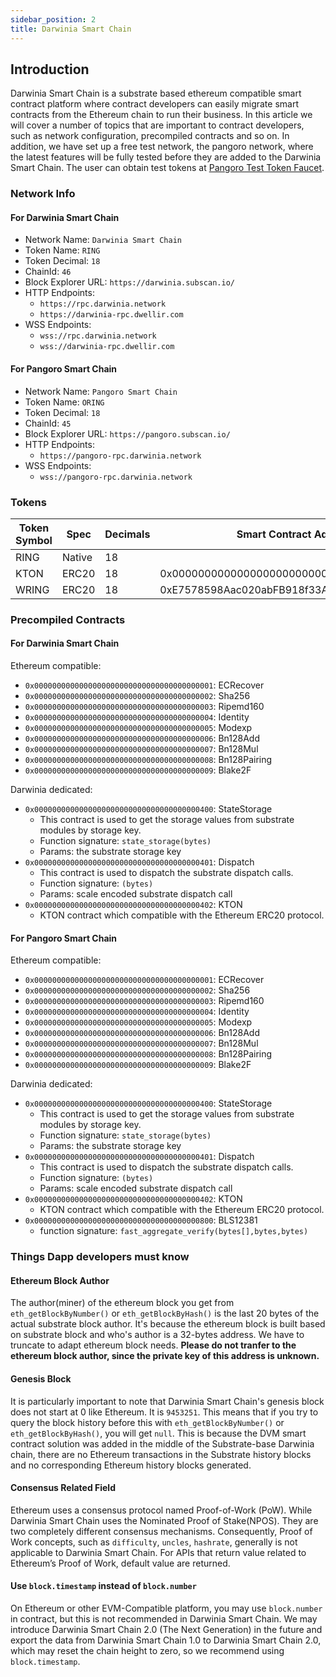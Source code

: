 ```yaml
---
sidebar_position: 2
title: Darwinia Smart Chain
---
```


## Introduction

Darwinia Smart Chain is a substrate based ethereum compatible smart contract platform where contract developers can easily migrate
smart contracts from the Ethereum chain to run their business. In this article we will cover a number of topics that are important to contract developers, such as network configuration, precompiled contracts and so on. In addition, we have set up a free test network, the pangoro network, where the latest features will be fully tested before they are added to the Darwinia Smart Chain. The user can obtain test tokens at [Pangoro Test Token Faucet](https://apps.darwinia.network/?network=pangoro).

###  Network Info

#### For Darwinia Smart Chain

- Network Name: `Darwinia Smart Chain`
- Token Name: `RING`
- Token Decimal: `18`
- ChainId: `46`
- Block Explorer URL: `https://darwinia.subscan.io/`
- HTTP Endpoints:
    - `https://rpc.darwinia.network`
    - `https://darwinia-rpc.dwellir.com`
- WSS Endpoints:
    - `wss://rpc.darwinia.network`
    - `wss://darwinia-rpc.dwellir.com`

#### For Pangoro Smart Chain

- Network Name: `Pangoro Smart Chain`
- Token Name: `ORING`
- Token Decimal: `18`
- ChainId: `45`
- Block Explorer URL: `https://pangoro.subscan.io/`
- HTTP Endpoints:
    - `https://pangoro-rpc.darwinia.network`
- WSS Endpoints:
    - `wss://pangoro-rpc.darwinia.network`


### Tokens

| Token Symbol | Spec | Decimals | Smart Contract Address |
| --- | --- | --- | --- |
| RING | Native | 18 |  |
| KTON | ERC20 | 18 | 0x0000000000000000000000000000000000000402 |
| WRING | ERC20 | 18 | 0xE7578598Aac020abFB918f33A20faD5B71d670b4 |


### Precompiled Contracts

#### For Darwinia Smart Chain

Ethereum compatible:

- `0x0000000000000000000000000000000000000001`: ECRecover
- `0x0000000000000000000000000000000000000002`: Sha256
- `0x0000000000000000000000000000000000000003`: Ripemd160
- `0x0000000000000000000000000000000000000004`: Identity
- `0x0000000000000000000000000000000000000005`: Modexp
- `0x0000000000000000000000000000000000000006`: Bn128Add
- `0x0000000000000000000000000000000000000007`: Bn128Mul
- `0x0000000000000000000000000000000000000008`: Bn128Pairing
- `0x0000000000000000000000000000000000000009`: Blake2F

Darwinia dedicated:

- `0x0000000000000000000000000000000000000400`: StateStorage
    - This contract is used to get the storage values from substrate modules by storage key.
    - Function signature: `state_storage(bytes)`
    - Params: the substrate storage key
- `0x0000000000000000000000000000000000000401`: Dispatch
    - This contract is used to dispatch the substrate dispatch calls.
    - Function signature: `(bytes)`
    - Params: scale encoded substrate dispatch call
- `0x0000000000000000000000000000000000000402`: KTON
    - KTON contract which compatible with the Ethereum ERC20 protocol.

#### For Pangoro Smart Chain

Ethereum compatible:

- `0x0000000000000000000000000000000000000001`: ECRecover
- `0x0000000000000000000000000000000000000002`: Sha256
- `0x0000000000000000000000000000000000000003`: Ripemd160
- `0x0000000000000000000000000000000000000004`: Identity
- `0x0000000000000000000000000000000000000005`: Modexp
- `0x0000000000000000000000000000000000000006`: Bn128Add
- `0x0000000000000000000000000000000000000007`: Bn128Mul
- `0x0000000000000000000000000000000000000008`: Bn128Pairing
- `0x0000000000000000000000000000000000000009`: Blake2F

Darwinia dedicated:

- `0x0000000000000000000000000000000000000400`: StateStorage
    - This contract is used to get the storage values from substrate modules by storage key.
    - Function signature: `state_storage(bytes)`
    - Params: the substrate storage key
- `0x0000000000000000000000000000000000000401`: Dispatch
    - This contract is used to dispatch the substrate dispatch calls.
    - Function signature: `(bytes)`
    - Params: scale encoded substrate dispatch call
- `0x0000000000000000000000000000000000000402`: KTON
    - KTON contract which compatible with the Ethereum ERC20 protocol.
- `0x0000000000000000000000000000000000000800`: BLS12381
    - function signature: `fast_aggregate_verify(bytes[],bytes,bytes)`
    <!-- TODO: Add more descriptions about BLS1281 -->

### Things Dapp developers must know

#### Ethereum Block Author

The author(miner) of the ethereum block you get from `eth_getBlockByNumber()` or `eth_getBlockByHash()` is the last 20 bytes of the actual substrate block author. It's because the ethereum block is built based on substrate block and who's author is a 32-bytes address. We have to truncate to adapt ethereum block needs. **Please do not tranfer to the ethereum block author, since the private key of this address is unknown.**
#### Genesis Block

It is particularly important to note that Darwinia Smart Chain's genesis block does not start at 0 like Ethereum. It is `9453251`. This means that if you try to query the block history before this with `eth_getBlockByNumber()` or `eth_getBlockByHash()`, you will get `null`.  This is because the DVM smart contract solution was added in the middle of the Substrate-base Darwinia chain, there are no Ethereum transactions in the Substrate history blocks and no corresponding Ethereum history blocks generated.

#### Consensus Related Field

Ethereum uses a consensus protocol named Proof-of-Work (PoW). While Darwinia Smart Chain uses the Nominated Proof of Stake(NPOS). They are two completely different consensus mechanisms. Consequently, Proof of Work concepts, such as `difficulty`, `uncles`, `hashrate`, generally is not applicable to Darwinia Smart Chain. For APIs that return value related to Ethereum’s Proof of Work, default value are returned.

#### Use `block.timestamp` instead of `block.number`

On Ethereum or other EVM-Compatible platform, you may use `block.number` in contract, but this is not recommended in Darwinia Smart Chain. We may introduce Darwinia Smart Chain 2.0 (The Next Generation) in the future and export the data from Darwinia Smart Chain 1.0 to Darwinia Smart Chain 2.0, which may reset the chain height to zero, so we recommend using `block.timestamp`.

